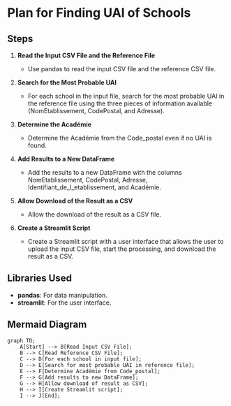 # Plan for Finding UAI of Schools

## Steps

1. **Read the Input CSV File and the Reference File**
   - Use pandas to read the input CSV file and the reference CSV file.

2. **Search for the Most Probable UAI**
   - For each school in the input file, search for the most probable UAI in the reference file using the three pieces of information available (NomEtablissement, CodePostal, and Adresse).

3. **Determine the Académie**
   - Determine the Académie from the Code_postal even if no UAI is found.

4. **Add Results to a New DataFrame**
   - Add the results to a new DataFrame with the columns NomEtablissement, CodePostal, Adresse, Identifiant_de_l_etablissement, and Académie.

5. **Allow Download of the Result as a CSV**
   - Allow the download of the result as a CSV file.

6. **Create a Streamlit Script**
   - Create a Streamlit script with a user interface that allows the user to upload the input CSV file, start the processing, and download the result as a CSV.

## Libraries Used

- **pandas**: For data manipulation.
- **streamlit**: For the user interface.

## Mermaid Diagram

```mermaid
graph TD;
    A[Start] --> B[Read Input CSV File];
    B --> C[Read Reference CSV File];
    C --> D[For each school in input file];
    D --> E[Search for most probable UAI in reference file];
    E --> F[Determine Académie from Code_postal];
    F --> G[Add results to new DataFrame];
    G --> H[Allow download of result as CSV];
    H --> I[Create Streamlit script];
    I --> J[End];